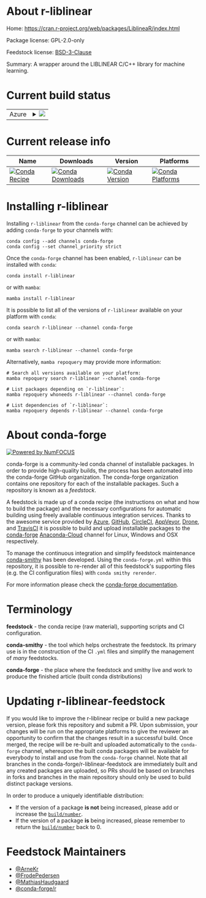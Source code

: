 About r-liblinear
=================

Home: https://cran.r-project.org/web/packages/LiblineaR/index.html

Package license: GPL-2.0-only

Feedstock license: [BSD-3-Clause](https://github.com/conda-forge/r-liblinear-feedstock/blob/main/LICENSE.txt)

Summary: A wrapper around the LIBLINEAR C/C++ library for machine learning.

Current build status
====================


<table>
    
  <tr>
    <td>Azure</td>
    <td>
      <details>
        <summary>
          <a href="https://dev.azure.com/conda-forge/feedstock-builds/_build/latest?definitionId=1307&branchName=main">
            <img src="https://dev.azure.com/conda-forge/feedstock-builds/_apis/build/status/r-liblinear-feedstock?branchName=main">
          </a>
        </summary>
        <table>
          <thead><tr><th>Variant</th><th>Status</th></tr></thead>
          <tbody><tr>
              <td>linux_64_r_base4.1</td>
              <td>
                <a href="https://dev.azure.com/conda-forge/feedstock-builds/_build/latest?definitionId=1307&branchName=main">
                  <img src="https://dev.azure.com/conda-forge/feedstock-builds/_apis/build/status/r-liblinear-feedstock?branchName=main&jobName=linux&configuration=linux%20linux_64_r_base4.1" alt="variant">
                </a>
              </td>
            </tr><tr>
              <td>linux_64_r_base4.2</td>
              <td>
                <a href="https://dev.azure.com/conda-forge/feedstock-builds/_build/latest?definitionId=1307&branchName=main">
                  <img src="https://dev.azure.com/conda-forge/feedstock-builds/_apis/build/status/r-liblinear-feedstock?branchName=main&jobName=linux&configuration=linux%20linux_64_r_base4.2" alt="variant">
                </a>
              </td>
            </tr><tr>
              <td>osx_64_r_base4.1</td>
              <td>
                <a href="https://dev.azure.com/conda-forge/feedstock-builds/_build/latest?definitionId=1307&branchName=main">
                  <img src="https://dev.azure.com/conda-forge/feedstock-builds/_apis/build/status/r-liblinear-feedstock?branchName=main&jobName=osx&configuration=osx%20osx_64_r_base4.1" alt="variant">
                </a>
              </td>
            </tr><tr>
              <td>osx_64_r_base4.2</td>
              <td>
                <a href="https://dev.azure.com/conda-forge/feedstock-builds/_build/latest?definitionId=1307&branchName=main">
                  <img src="https://dev.azure.com/conda-forge/feedstock-builds/_apis/build/status/r-liblinear-feedstock?branchName=main&jobName=osx&configuration=osx%20osx_64_r_base4.2" alt="variant">
                </a>
              </td>
            </tr><tr>
              <td>win_64</td>
              <td>
                <a href="https://dev.azure.com/conda-forge/feedstock-builds/_build/latest?definitionId=1307&branchName=main">
                  <img src="https://dev.azure.com/conda-forge/feedstock-builds/_apis/build/status/r-liblinear-feedstock?branchName=main&jobName=win&configuration=win%20win_64_" alt="variant">
                </a>
              </td>
            </tr>
          </tbody>
        </table>
      </details>
    </td>
  </tr>
</table>

Current release info
====================

| Name | Downloads | Version | Platforms |
| --- | --- | --- | --- |
| [![Conda Recipe](https://img.shields.io/badge/recipe-r--liblinear-green.svg)](https://anaconda.org/conda-forge/r-liblinear) | [![Conda Downloads](https://img.shields.io/conda/dn/conda-forge/r-liblinear.svg)](https://anaconda.org/conda-forge/r-liblinear) | [![Conda Version](https://img.shields.io/conda/vn/conda-forge/r-liblinear.svg)](https://anaconda.org/conda-forge/r-liblinear) | [![Conda Platforms](https://img.shields.io/conda/pn/conda-forge/r-liblinear.svg)](https://anaconda.org/conda-forge/r-liblinear) |

Installing r-liblinear
======================

Installing `r-liblinear` from the `conda-forge` channel can be achieved by adding `conda-forge` to your channels with:

```
conda config --add channels conda-forge
conda config --set channel_priority strict
```

Once the `conda-forge` channel has been enabled, `r-liblinear` can be installed with `conda`:

```
conda install r-liblinear
```

or with `mamba`:

```
mamba install r-liblinear
```

It is possible to list all of the versions of `r-liblinear` available on your platform with `conda`:

```
conda search r-liblinear --channel conda-forge
```

or with `mamba`:

```
mamba search r-liblinear --channel conda-forge
```

Alternatively, `mamba repoquery` may provide more information:

```
# Search all versions available on your platform:
mamba repoquery search r-liblinear --channel conda-forge

# List packages depending on `r-liblinear`:
mamba repoquery whoneeds r-liblinear --channel conda-forge

# List dependencies of `r-liblinear`:
mamba repoquery depends r-liblinear --channel conda-forge
```


About conda-forge
=================

[![Powered by
NumFOCUS](https://img.shields.io/badge/powered%20by-NumFOCUS-orange.svg?style=flat&colorA=E1523D&colorB=007D8A)](https://numfocus.org)

conda-forge is a community-led conda channel of installable packages.
In order to provide high-quality builds, the process has been automated into the
conda-forge GitHub organization. The conda-forge organization contains one repository
for each of the installable packages. Such a repository is known as a *feedstock*.

A feedstock is made up of a conda recipe (the instructions on what and how to build
the package) and the necessary configurations for automatic building using freely
available continuous integration services. Thanks to the awesome service provided by
[Azure](https://azure.microsoft.com/en-us/services/devops/), [GitHub](https://github.com/),
[CircleCI](https://circleci.com/), [AppVeyor](https://www.appveyor.com/),
[Drone](https://cloud.drone.io/welcome), and [TravisCI](https://travis-ci.com/)
it is possible to build and upload installable packages to the
[conda-forge](https://anaconda.org/conda-forge) [Anaconda-Cloud](https://anaconda.org/)
channel for Linux, Windows and OSX respectively.

To manage the continuous integration and simplify feedstock maintenance
[conda-smithy](https://github.com/conda-forge/conda-smithy) has been developed.
Using the ``conda-forge.yml`` within this repository, it is possible to re-render all of
this feedstock's supporting files (e.g. the CI configuration files) with ``conda smithy rerender``.

For more information please check the [conda-forge documentation](https://conda-forge.org/docs/).

Terminology
===========

**feedstock** - the conda recipe (raw material), supporting scripts and CI configuration.

**conda-smithy** - the tool which helps orchestrate the feedstock.
                   Its primary use is in the construction of the CI ``.yml`` files
                   and simplify the management of *many* feedstocks.

**conda-forge** - the place where the feedstock and smithy live and work to
                  produce the finished article (built conda distributions)


Updating r-liblinear-feedstock
==============================

If you would like to improve the r-liblinear recipe or build a new
package version, please fork this repository and submit a PR. Upon submission,
your changes will be run on the appropriate platforms to give the reviewer an
opportunity to confirm that the changes result in a successful build. Once
merged, the recipe will be re-built and uploaded automatically to the
`conda-forge` channel, whereupon the built conda packages will be available for
everybody to install and use from the `conda-forge` channel.
Note that all branches in the conda-forge/r-liblinear-feedstock are
immediately built and any created packages are uploaded, so PRs should be based
on branches in forks and branches in the main repository should only be used to
build distinct package versions.

In order to produce a uniquely identifiable distribution:
 * If the version of a package **is not** being increased, please add or increase
   the [``build/number``](https://docs.conda.io/projects/conda-build/en/latest/resources/define-metadata.html#build-number-and-string).
 * If the version of a package **is** being increased, please remember to return
   the [``build/number``](https://docs.conda.io/projects/conda-build/en/latest/resources/define-metadata.html#build-number-and-string)
   back to 0.

Feedstock Maintainers
=====================

* [@ArneKr](https://github.com/ArneKr/)
* [@FrodePedersen](https://github.com/FrodePedersen/)
* [@MathiasHaudgaard](https://github.com/MathiasHaudgaard/)
* [@conda-forge/r](https://github.com/conda-forge/r/)

